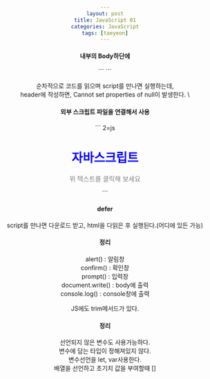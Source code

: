 ```yaml
---
layout: post
title: JavaScript 01
categories: JavaScript
tags: [taeyeon]
---
```


<h4>내부의 Body하단에</h4>
```
<script>
	let obj=document.querySelector("#heading"); 
	obj.onclick=function(){ //obj가 클릭이 되면?
		obj.style.color='red'; //얘를 수행해라.
	}
</script>
```

순차적으로 코드를 읽으며 script를 만나면 실행하는데,<br>
header에 작성하면, Cannot set properties of null이 발생한다.
\

<h4>외부 스크립트 파일을 연결해서 사용</h4>
```
2=js
<!DOCTYPE html>
<html lang="ko">
<head>
	<meta charset="UTF-8">
	<meta name="viewport" content="width=device-width, initial-scale=1.0">
	<title>글자색 바꾸기</title>
	<style>
		body { text-align:center; }
		#heading { color:blue; }
		#text { 
			color:gray;
			font-size:15px;
		}
	</style>
	<script src="js/change-color.js"></script>	
</head>
<body>
	<h1 id="heading">자바스크립트</h1>
	<p id="text">위 텍스트를 클릭해 보세요</p>
</body>
</html>
```

<h4>defer</h4>
 script를 만나면 다운로드 받고, html을 다읽은 후 실행된다.(어디에 있든 가능)

<h4>정리</h4>
alert() : 알림창<br>
confirm() : 확인창<br>
prompt() : 입력창<br>
document.write() : body에 출력<br>
console.log() : console창에 출력<br>

JS에도 trim메서드가 있다.

<h4>정리</h4>
선언되지 않은 변수도 사용가능하다.<br>
변수에 담는 타입이 정해져있지 않다.<br>
변수선언을 let, var사용한다.<br>
배열을 선언하고 초기치 값을 부여할때 [] <br>

 

